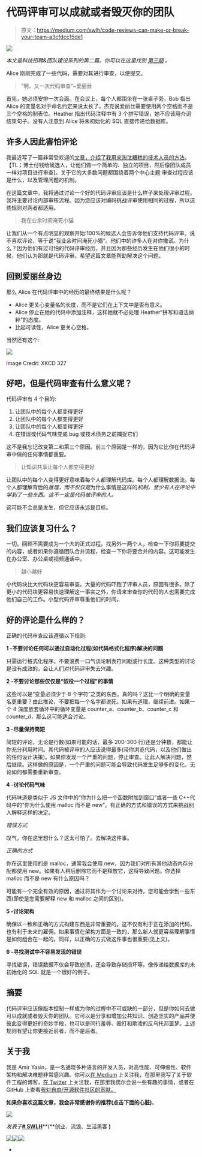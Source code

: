 # 代码评审可以成就或者毁灭你的团队

> 原文：<https://medium.com/swlh/code-reviews-can-make-or-break-your-team-a3cfdcc15de1>

![](img/4709bd2a2fdabbd43d8eb2e19c879bf7.png)

*本文是科技招聘&团队建设系列的第二篇。你可以在这里找到* [*第三期*](/@ayasin/writing-software-is-an-art-f3ab53853344) *。*

Alice 刚刚完成了一些代码，需要对其进行审查，以便提交。

> “啊，又一次代码审查”~爱丽丝

首先，她必须安排一次会面。在会议上，每个人都围坐在一张桌子旁。Bob 指出 Alice 的变量名对于命名约定来说太长了。杰克说爱丽丝需要使用两个空格而不是三个空格的制表位。Heather 指出代码注释中有 3 个拼写错误，她不应该用介词结束句子。没有人注意到 Alice 将未初始化的 SQL 直接传递给数据库。

## 许多人因此害怕评论

我最近写了一篇非常受欢迎的[文章，介绍了我用来淘汰糟糕的技术人员的方法](/swlh/the-one-method-to-eliminate-bad-tech-hires-630d539b2e1d)。【TL；博士付钱给候选人，让他们做一个简单的、独立的项目，然后像团队成员一样对项目进行审查]。关于它的大多数问题都围绕着两个中心主题:审查过程应该是什么，以及管理问题的机制。

在这篇文章中，我将通过讨论一个好的代码评审应该是什么样子来处理评审过程。我将主要讨论内部审核流程。因为您应该对编码挑战评审使用相同的过程，所以这些规则对两者都适用。

> 我在业余时间淹死小猫

让我们从一个有点明显的观察开始:100%的候选人会告诉你他们支持代码评审。说不喜欢评论，等于说“我业余时间淹死小猫”。他们中的许多人在对你撒谎。为什么？因为他们有过可怕的代码评审经历，并且因为那些经历发生在他们很小的时候，他们认为那就是代码评审。希望这篇文章能帮助解决这个问题。

## 回到爱丽丝身边

那么 Alice 在代码评审中的经历的最终结果是什么呢？

*   Alice 更关心变量名的长度，而不是它们在上下文中是否有意义。
*   Alice 停止在她的代码中添加注释，这样她就不必处理 Heather“拼写和语法纳粹”的态度。
*   比起可读性，Alice 更关心空格。

当然还有这个:

![](img/c610bdf2bc01e2926cae3b17b5e7dcfc.png)

Image Credit: XKCD 327

## 好吧，但是代码审查有什么意义呢？

代码评审有 4 个目的:

1.  让团队中的每个人都变得更好
2.  让团队中的每个人都变得更好
3.  让团队中的每个人都变得更好
4.  在错误或代码气味变成 bug 或技术债务之前捕捉它们

这不是我忘记改变第二和第三个原因。前三个原因是一样的，因为它比你在代码评审中做的任何事情都重要。

> 让知识共享让每个人都变得更好

让团队中的每个人变得更好意味着每个人都理解代码库。每个人都理解数据流。每个人都理解背后的*推理，而不仅仅是*为什么事情是这样的*机制。至少有人在评论中学到了一些东西。这不一定是代码被评审的人。*

这可能不会总是发生，但它应该永远是目标。

## 我们应该复习什么？

一切。回顾不需要成为一个大的正式过程。找另外一两个人，检查一下你将要提交的内容，或者如果你遵循团队合并流程，检查一下你将要合并的内容。这可能发生在办公室、办公桌或视频通话中。

> 越小越好

小代码块比大代码块更容易审查。大量的代码吓跑了评审人员，原因有很多。除了更小的代码块更容易快速理解这一事实之外，你请来审查你的代码的人也需要完成他们自己的工作。小型代码评审尊重他们的时间。

## 好的评论是什么样的？

正确的代码审查应该遵循以下规则:

**1 -不要讨论任何可以通过自动化过程(如代码格式化程序)解决的问题**

只需运行格式化程序。不要浪费一口气谈论制表符间距或行长度。这种类型的讨论是没有成效的，会让人们对代码评审失去兴趣。

**2 -不要讨论那些仅仅是“奴役一个过程”的事情**

这些可以是“变量必须少于 8 个字符”之类的东西。真的吗？这比一个明确的变量名更重要？由此推论，不要把每一个名字都说死。如果有道理，继续前进。如果一个 4 深度嵌套循环中的循环变量是 counter_a、counter_b、counter_c 和 counter_d，那么这可能适合讨论。

**3 -尽量保持简短**

简短的评论，无论是行数(如果可能的话，最多 200-300 行)还是分钟数，都能让你充分利用时间。其代码被评审的人应该说得最多(带你浏览代码，以及他们做出的任何设计决策)。如果你发现一个严重的问题，停止审查。让此人解决问题，然后继续。这样做的原因是，一个严重的问题可能会导致代码发生足够多的变化，无论如何都需要重新审查。

**4 -讨论代码气味**

代码味道是类似于 JS 文件中的“你为什么把一个函数附加到窗口”或者一些 C++代码中的“你为什么使用 malloc 而不是 new”。有正确的方式和错误的方式来挑战别人解释这样的决定。

*错误方式*

叹气。你在这里想什么？这太可怕了。去解决这件事。

*正确的方式*

你在这里使用的是 malloc，通常我会使用 new，因为我们对所有其他动态内存分配都使用 new。如果有人稍后删除它而不是释放它，这将导致问题。你选择 malloc 而不是 new 有什么原因吗？

可能有一个完全有效的原因，通过将其作为一个讨论来对待，您可能会学到一些东西(即使是您需要解释 new 和 malloc 之间的区别)。

**5 -讨论架构**

确保以一致和正确的方式构建东西是非常重要的。这不仅有利于正在添加的代码，也有利于未来的雇佣。如果事情在架构方面是一致的，那么新人就更容易理解事情是如何组合在一起的。同样，以正确的方式做这件事也很重要(见上文)。

**6 -寻找测试中不容易发现的错误**

寻找错误，错误数据不仅会导致崩溃，还会导致存储损坏等。像传递给数据库的未初始化的 SQL 就是一个很好的例子。

## 摘要

代码评审应该像版本控制一样成为你的过程中不可或缺的一部分，但是你如何去做可以成就或者毁灭你的团队。它可以是分享和增加公共知识、创造坚实的产品并使彼此变得更好的奇妙手段，也可以是同行羞辱、殴打和欺凌的反乌托邦噩梦。上述规则有望让你更接近前者，而不是后者。

## 关于我

我是 Amir Yasin，是一名通晓多种语言的开发人员，对高性能、可伸缩性、软件架构和解决难题非常感兴趣。你可以[在 Medium](/@ayasin) 上关注我，在那里我写了关于软件工程的博客，[在 Twitter](https://twitter.com/ayasin) 上关注我，在那里我偶尔会说一些有趣的事情，或者在 GitHub 上查看[我对自由/开源软件社区的贡献。](https://github.com/ayasin)

**如果你喜欢这篇文章，我会非常感谢你的推荐(点击下面的心脏)**。

![](img/c1192ebad88d6b1fc6ae1d6a2bc61154.png)

*发表于*[**# SWLH**](https://medium.com/swlh)**(**创业、流浪、生活黑客 **)**

[![](img/de26c089e79a3a2a25d2b750ff6db50f.png)](http://supply.us9.list-manage.com/subscribe?u=310af6eb2240d299c7032ef6c&id=d28d8861ad)[![](img/f47a578114e0a96bdfabc3a5400688d5.png)](https://medium.com/swlh)[![](img/c1351daa9c4f0c8ac516addb60c82f6b.png)](https://twitter.com/swlh_)

-